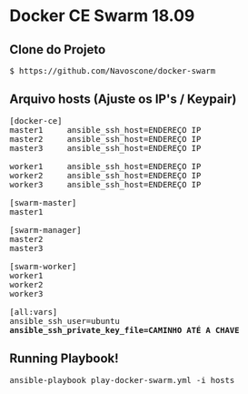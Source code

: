 # Docker CE Swarm 18.09

## Clone do Projeto

<pre>
$ https://github.com/Navoscone/docker-swarm
</pre>

## Arquivo hosts (Ajuste os IP's / Keypair)
<pre>
[docker-ce]
master1     ansible_ssh_host=ENDEREÇO IP
master2     ansible_ssh_host=ENDEREÇO IP
master3     ansible_ssh_host=ENDEREÇO IP

worker1     ansible_ssh_host=ENDEREÇO IP
worker2     ansible_ssh_host=ENDEREÇO IP
worker3     ansible_ssh_host=ENDEREÇO IP

[swarm-master]
master1

[swarm-manager]
master2
master3

[swarm-worker]
worker1
worker2
worker3

[all:vars]
ansible_ssh_user=ubuntu
<b>ansible_ssh_private_key_file=CAMINHO ATÉ A CHAVE</b>
</pre>
## Running Playbook!
<pre>
ansible-playbook play-docker-swarm.yml -i hosts
</pre>
